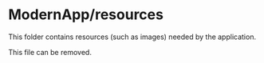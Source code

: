 # ModernApp/resources

This folder contains resources (such as images) needed by the application. 

This file can be removed.
